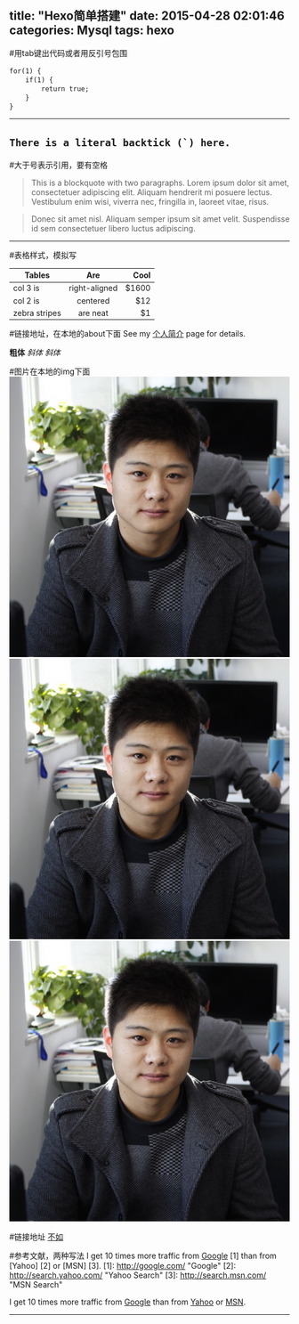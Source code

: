 title: "Hexo简单搭建"
date: 2015-04-28 02:01:46
categories: Mysql 
tags: hexo
---

#用tab键出代码或者用反引号包围

	for(1) {
		if(1) {
			return true;
		}
	}

---
``There is a literal backtick (`) here.``
---

#大于号表示引用，要有空格

> This is a blockquote with two paragraphs. Lorem ipsum dolor sit amet,
consectetuer adipiscing elit. Aliquam hendrerit mi posuere lectus.
Vestibulum enim wisi, viverra nec, fringilla in, laoreet vitae, risus.

> Donec sit amet nisl. Aliquam semper ipsum sit amet velit. Suspendisse
id sem consectetuer libero luctus adipiscing.

----
#表格样式，模拟写

| Tables        | Are           | Cool  |
| ------------- |:-------------:| -----:|
| col 3 is      | right-aligned | $1600 |
| col 2 is      | centered      |   $12 |
| zebra stripes | are neat      |    $1 |

#链接地址，在本地的about下面
See my [个人简介](/about) page for details.

**粗体**
*斜体*
_斜体_

#图片在本地的img下面
![Alt text](/img/me.jpg)
![Alt text](/img/me.jpg "Optional title")
![GitHub Mark](/img/me.jpg "GitHub Mark")

#链接地址
[不如](http://bruce-sha.github.io "不如的博客")

#参考文献，两种写法
I get 10 times more traffic from [Google] [1] than from
[Yahoo] [2] or [MSN] [3].
[1]: http://google.com/        "Google"
[2]: http://search.yahoo.com/  "Yahoo Search"
[3]: http://search.msn.com/    "MSN Search"

I get 10 times more traffic from [Google](http://google.com/ "Google")
than from [Yahoo](http://search.yahoo.com/ "Yahoo Search") or
[MSN](http://search.msn.com/ "MSN Search").

------------------------

[Google]: http://google.com/
[foo]: http://example.com/  "Optional Title Here"
